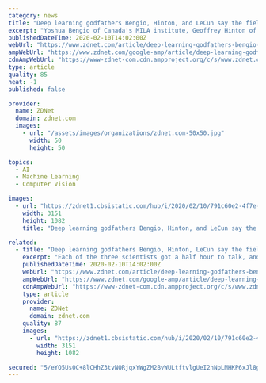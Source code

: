 ```yaml
---
category: news
title: "Deep learning godfathers Bengio, Hinton, and LeCun say the field can fix its flaws"
excerpt: "Yoshua Bengio of Canada's MILA institute, Geoffrey Hinton of the University of Toronto, and Yann LeCun of Facebook, who have called themselves co-conspirators in the revival of the once-moribund field of \"deep learning,\" took the stage Sunday night at the Hilton hotel in midtown Manhattan for the 34th annual conference of the Association for ..."
publishedDateTime: 2020-02-10T14:02:00Z
webUrl: "https://www.zdnet.com/article/deep-learning-godfathers-bengio-hinton-and-lecun-say-the-field-can-fix-its-flaws/"
ampWebUrl: "https://www.zdnet.com/google-amp/article/deep-learning-godfathers-bengio-hinton-and-lecun-say-the-field-can-fix-its-flaws/"
cdnAmpWebUrl: "https://www-zdnet-com.cdn.ampproject.org/c/s/www.zdnet.com/google-amp/article/deep-learning-godfathers-bengio-hinton-and-lecun-say-the-field-can-fix-its-flaws/"
type: article
quality: 85
heat: -1
published: false

provider:
  name: ZDNet
  domain: zdnet.com
  images:
    - url: "/assets/images/organizations/zdnet.com-50x50.jpg"
      width: 50
      height: 50

topics:
  - AI
  - Machine Learning
  - Computer Vision

images:
  - url: "https://zdnet1.cbsistatic.com/hub/i/2020/02/10/791c60e2-4f7e-4ab8-9ddf-688966cfe2ac/hinton-lecun-bengio-aaai20-feb-9-2020.png"
    width: 3151
    height: 1082
    title: "Deep learning godfathers Bengio, Hinton, and LeCun say the field can fix its flaws"

related:
  - title: "Deep learning godfathers Bengio, Hinton, LeCun say the field can fix its flaws"
    excerpt: "Each of the three scientists got a half hour to talk, and each one acknowledged numerous shortcomings in deep learning, things such as \"adversarial examples,\" where an object recognition system can be tricked into mis-identifying an object just by adding noise to a picture. \"There's been a lot of talk of the negatives about deep learning ..."
    publishedDateTime: 2020-02-10T14:02:00Z
    webUrl: "https://www.zdnet.com/article/deep-learning-godfathers-bengio-hinton-lecun-say-the-field-can-fix-its-flaws/"
    ampWebUrl: "https://www.zdnet.com/google-amp/article/deep-learning-godfathers-bengio-hinton-lecun-say-the-field-can-fix-its-flaws/"
    cdnAmpWebUrl: "https://www-zdnet-com.cdn.ampproject.org/c/s/www.zdnet.com/google-amp/article/deep-learning-godfathers-bengio-hinton-lecun-say-the-field-can-fix-its-flaws/"
    type: article
    provider:
      name: ZDNet
      domain: zdnet.com
    quality: 87
    images:
      - url: "https://zdnet1.cbsistatic.com/hub/i/2020/02/10/791c60e2-4f7e-4ab8-9ddf-688966cfe2ac/hinton-lecun-bengio-aaai20-feb-9-2020.png"
        width: 3151
        height: 1082

secured: "5/eYO5Us0C+8lCHhZ3tvNQRjqxYWgZM2BvWULtftvlgUeI2hNpLMHKP6xJl8ghmbPU2/ZpeffkEfMYPvaiQSTjMWShlcZCENmcqMJXYTTfz0+rJkzgaIuyxkkozfspjUYDshYHHZ0m0G9MzSfPY5FPmoqmYgFqZfdAEgalF8AgIdmfhAnY5F+gJHPA/n42XU0HCEkfXBmpudNxPKm8YEL0t2N0rDhFbM62AeJodsMDdrXOYoS7dmKvJMNZxByWmtN2+FJHLUQXO7YsSnIKFKfsx3J+pcPx3NCg6CQoFZzsoS72c/eWD0TYNxDId51TD0;10WL5uuaY7zrm9VvxEXlQw=="
---
```


